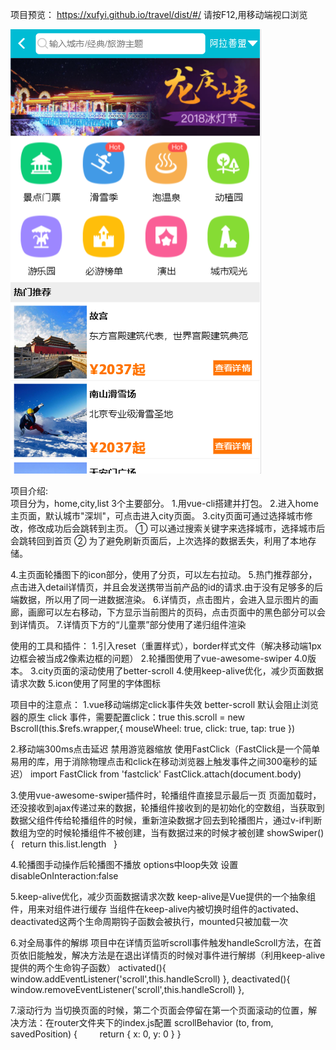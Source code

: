 项目预览：
https://xufyi.github.io/travel/dist/#/
请按F12,用移动端视口浏览

![image](https://github.com/Xufyi/travel/blob/master/index.png)




项目介绍:   
  项目分为，home,city,list 3个主要部分。
1.用vue-cli搭建并打包。
2.进入home主页面，默认城市"深圳"，可点击进入city页面。
3.city页面可通过选择城市修改，修改成功后会跳转到主页。 
  ① 可以通过搜索关键字来选择城市，选择城市后会跳转回到首页
  ② 为了避免刷新页面后，上次选择的数据丢失，利用了本地存储。
  
4.主页面轮播图下的icon部分，使用了分页，可以左右拉动。
5.热门推荐部分，点击进入detail详情页，并且会发送携带当前产品的id的请求.由于没有足够多的后端数据，所以用了同一进数据渲染。
6.详情页，点击图片，会进入显示图片的画廊，画廊可以左右移动，下方显示当前图片的页码，点击页面中的黑色部分可以会到详情页。
7.详情页下方的“儿童票”部分使用了递归组件渲染
  
  
使用的工具和插件：
1.引入reset（重置样式），border样式文件（解决移动端1px边框会被当成2像素边框的问题）
2.轮播图使用了vue-awesome-swiper 4.0版本。
3.city页面的滚动使用了better-scroll
4.使用keep-alive优化，减少页面数据请求次数
5.icon使用了阿里的字体图标


项目中的注意点：
1.vue移动端绑定click事件失效
better-scroll 默认会阻止浏览器的原生 click 事件，需要配置click：true
this.scroll = new Bscroll(this.$refs.wrapper,{ mouseWheel: true, click: true, tap: true })

2.移动端300ms点击延迟
禁用游览器缩放
<meta name="viewport" content="width=device-width,initial-scale=1.0,minimum-scale=1.0,maximum-scale=1.0,user-scalable=no">
使用FastClick（FastClick是一个简单易用的库，用于消除物理点击和click在移动浏览器上触发事件之间300毫秒的延迟）
import FastClick from 'fastclick'
FastClick.attach(document.body)

3.使用vue-awesome-swiper插件时，轮播组件直接显示最后一页
页面加载时，还没接收到ajax传递过来的数据，轮播组件接收到的是初始化的空数组，当获取到数据父组件传给轮播组件的时候，重新渲染数据才回去到轮播图片，通过v-if判断数组为空的时候轮播组件不被创建，当有数据过来的时候才被创建
<swiper :options="swiperOption" v-if="showSwiper">
showSwiper() {   return this.list.length   }
  
4.轮播图手动操作后轮播图不播放
		options中loop失效
设置disableOnInteraction:false
  
5.keep-alive优化，减少页面数据请求次数
keep-alive是Vue提供的一个抽象组件，用来对组件进行缓存
当组件在keep-alive内被切换时组件的activated、deactivated这两个生命周期钩子函数会被执行，mounted只被加载一次

6.对全局事件的解绑
项目中在详情页监听scroll事件触发handleScroll方法，在首页依旧能触发，解决方法是在退出详情页的时候对事件进行解绑（利用keep-alive提供的两个生命钩子函数）
activated(){
    window.addEventListener('scroll',this.handleScroll)
},
deactivated(){
    window.removeEventListener('scroll',this.handleScroll)
},

7.滚动行为
当切换页面的时候，第二个页面会停留在第一个页面滚动的位置，解决方法：在router文件夹下的index.js配置
scrollBehavior (to, from, savedPosition) {
        return { x: 0, y: 0 }
}



